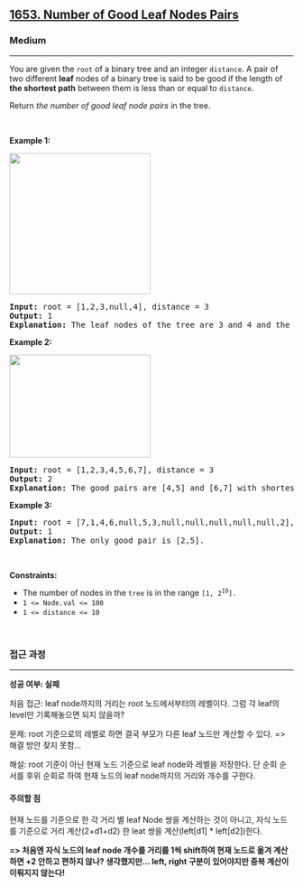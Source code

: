 <h2><a href="https://leetcode.com/problems/number-of-good-leaf-nodes-pairs">1653. Number of Good Leaf Nodes Pairs</a></h2><h3>Medium</h3><hr><p>You are given the <code>root</code> of a binary tree and an integer <code>distance</code>. A pair of two different <strong>leaf</strong> nodes of a binary tree is said to be good if the length of <strong>the shortest path</strong> between them is less than or equal to <code>distance</code>.</p>

<p>Return <em>the number of good leaf node pairs</em> in the tree.</p>

<p>&nbsp;</p>
<p><strong class="example">Example 1:</strong></p>
<img alt="" src="https://assets.leetcode.com/uploads/2020/07/09/e1.jpg" style="width: 250px; height: 250px;" />
<pre>
<strong>Input:</strong> root = [1,2,3,null,4], distance = 3
<strong>Output:</strong> 1
<strong>Explanation:</strong> The leaf nodes of the tree are 3 and 4 and the length of the shortest path between them is 3. This is the only good pair.
</pre>

<p><strong class="example">Example 2:</strong></p>
<img alt="" src="https://assets.leetcode.com/uploads/2020/07/09/e2.jpg" style="width: 250px; height: 182px;" />
<pre>
<strong>Input:</strong> root = [1,2,3,4,5,6,7], distance = 3
<strong>Output:</strong> 2
<strong>Explanation:</strong> The good pairs are [4,5] and [6,7] with shortest path = 2. The pair [4,6] is not good because the length of ther shortest path between them is 4.
</pre>

<p><strong class="example">Example 3:</strong></p>

<pre>
<strong>Input:</strong> root = [7,1,4,6,null,5,3,null,null,null,null,null,2], distance = 3
<strong>Output:</strong> 1
<strong>Explanation:</strong> The only good pair is [2,5].
</pre>

<p>&nbsp;</p>
<p><strong>Constraints:</strong></p>

<ul>
	<li>The number of nodes in the <code>tree</code> is in the range <code>[1, 2<sup>10</sup>].</code></li>
	<li><code>1 &lt;= Node.val &lt;= 100</code></li>
	<li><code>1 &lt;= distance &lt;= 10</code></li>
</ul>

<p>&nbsp;</p>
<h3>접근 과정</h3>
<hr>
<p>
<strong><b>성공 여부: 실패</b></strong>
</p>
<p>
처음 접근: leaf node까지의 거리는 root 노드에서부터의 레벨이다. 그럼 각 leaf의 level만 기록해놓으면 되지 않을까?

문제: root 기준으로의 레벨로 하면 결국 부모가 다른 leaf 노드만 계산할 수 있다. => 해결 방안 찾지 못함...

해설: root 기준이 아닌 현재 노드 기준으로 leaf node와 레벨을 저장한다. 단 순회 순서를 후위 순회로 하여 현재 노드의 leaf node까지의 거리와 개수를 구한다.
<h4> 주의할 점 </h4>
현재 노드를 기준으로 한 각 거리 별 leaf Node 쌍을 계산하는 것이 아니고, 자식 노드를 기준으로 거리 계산(2+d1+d2) 한 leat 쌍을 계산(left[d1] * left[d2])한다.

<strong><b>=> 처음엔 자식 노드의 leaf node 개수를 거리를 1씩 shift하여 현재 노드로 옮겨 계산하면 +2 안하고 편하지 않나? 생각했지만... left, right 구분이 있어야지만 중복 계산이 이뤄지지 않는다!</b></strong> 
</p>